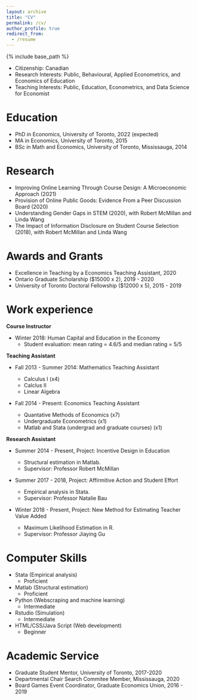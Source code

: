 ```yaml
---
layout: archive
title: "CV"
permalink: /cv/
author_profile: true
redirect_from:
  - /resume
---
```


{% include base_path %}

*  Citizenship: Canadian
*  Research Interests: Public, Behavioural, Applied Econometrics, and Economics of Education 
*  Teaching Interests: Public, Education, Econometrics, and Data Science for Economist


Education
======
* PhD in Economics, University of Toronto, 2022 (expected)
* MA in Economics, University of Toronto, 2015
* BSc in Math and Economics, University of Toronto, Mississauga,  2014

Research
======
* Improving Online Learning Through Course Design: A Microeconomic Approach (2021)
* Provision of Online Public Goods: Evidence From a Peer Discussion Board (2020)
* Understanding Gender Gaps in STEM (2020), with Robert McMillan and Linda Wang
* The Impact of Information Disclosure on Student Course Selection (2018), with Robert McMillan and Linda Wang


Awards and Grants
======
* Excellence in Teaching by a Economics Teaching Assistant, 2020
* Ontario Graduate Scholarship ($15000 x 2), 2019 - 2020
* University of Toronto Doctoral Fellowship ($12000 x 5), 2015 - 2019


Work experience
======
**Course Instructor**
* Winter 2018: Human Capital and Education in the Economy
  * Student evaluation: mean rating = 4.6/5 and median rating = 5/5 

**Teaching Assistant**
* Fall 2013 - Summer 2014: Mathematics Teaching Assistant
  * Calculus I (x4)
  * Calclus II
  * Linear Algebra

* Fall 2014 - Present: Economics Teaching Assistant
  * Quantative Methods of Economics (x7)
  * Undergraduate Econometrics (x1)
  * Matlab and Stata (undergrad and graduate courses) (x1)

**Research Assistant**
* Summer 2014 - Present, Project: Incentive Design in Education
  * Structural estimation in Matlab.  
  * Supervisor: Professor Robert McMillan

* Summer 2017 - 2018, Project: Affirmitive Action and Student Effort
  * Empirical analysis in Stata.
  * Supervisor: Professor Natalie Bau
  
* Winter 2018 - Present, Project: New Method for Estimating Teacher Value Added
  * Maximum Likelihood Estimation in R. 
  * Supervisor: Professor Jiaying Gu
 
  
Computer Skills
======
* Stata (Empirical analysis)
  * Proficient 
* Matlab (Structural estimation)
  * Proficient
* Python (Webscraping and machine learning)
  * Intermediate
* Rstudio (Simulation)
  * Intermediate 
* HTML/CSS/Java Script (Web development)
  * Beginner

Academic Service
======
* Graduate Student Mentor, University of Toronto, 2017-2020
* Departmental Chair Search Commitee Member, Mississauga, 2020
* Board Games Event Coordinator, Graduate Economics Union, 2016 - 2019
